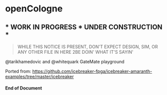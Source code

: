 # openCologne
## * WORK IN PROGRESS * UNDER CONSTRUCTION *
> WHILE THIS NOTICE IS PRESENT, DON'T EXPECT DESIGN, SIM, OR ANY OTHER FILE IN HERE 2BE DOIN' WHAT IT'S SAYIN'

@tarikhamedovic and @whitequark GateMate playground
   
Ported from:
https://github.com/icebreaker-fpga/icebreaker-amaranth-examples/tree/master/icebreaker
   
#### End of Document

